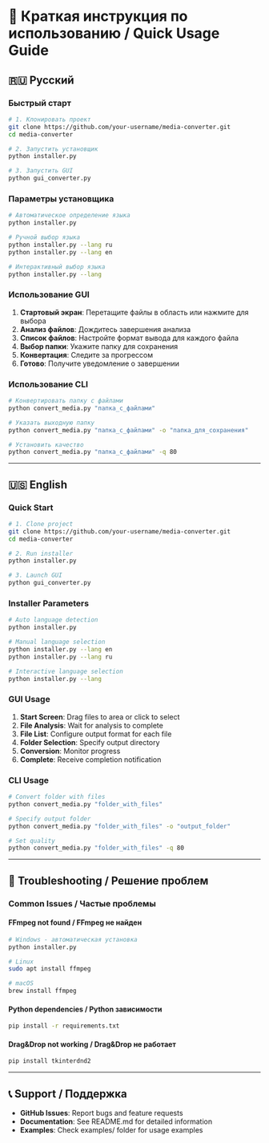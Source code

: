 # 🚀 Краткая инструкция по использованию / Quick Usage Guide

## 🇷🇺 Русский

### Быстрый старт
```bash
# 1. Клонировать проект
git clone https://github.com/your-username/media-converter.git
cd media-converter

# 2. Запустить установщик
python installer.py

# 3. Запустить GUI
python gui_converter.py
```

### Параметры установщика
```bash
# Автоматическое определение языка
python installer.py

# Ручной выбор языка
python installer.py --lang ru
python installer.py --lang en

# Интерактивный выбор языка
python installer.py --lang
```

### Использование GUI
1. **Стартовый экран**: Перетащите файлы в область или нажмите для выбора
2. **Анализ файлов**: Дождитесь завершения анализа
3. **Список файлов**: Настройте формат вывода для каждого файла
4. **Выбор папки**: Укажите папку для сохранения
5. **Конвертация**: Следите за прогрессом
6. **Готово**: Получите уведомление о завершении

### Использование CLI
```bash
# Конвертировать папку с файлами
python convert_media.py "папка_с_файлами"

# Указать выходную папку
python convert_media.py "папка_с_файлами" -o "папка_для_сохранения"

# Установить качество
python convert_media.py "папка_с_файлами" -q 80
```

---

## 🇺🇸 English

### Quick Start
```bash
# 1. Clone project
git clone https://github.com/your-username/media-converter.git
cd media-converter

# 2. Run installer
python installer.py

# 3. Launch GUI
python gui_converter.py
```

### Installer Parameters
```bash
# Auto language detection
python installer.py

# Manual language selection
python installer.py --lang en
python installer.py --lang ru

# Interactive language selection
python installer.py --lang
```

### GUI Usage
1. **Start Screen**: Drag files to area or click to select
2. **File Analysis**: Wait for analysis to complete
3. **File List**: Configure output format for each file
4. **Folder Selection**: Specify output directory
5. **Conversion**: Monitor progress
6. **Complete**: Receive completion notification

### CLI Usage
```bash
# Convert folder with files
python convert_media.py "folder_with_files"

# Specify output folder
python convert_media.py "folder_with_files" -o "output_folder"

# Set quality
python convert_media.py "folder_with_files" -q 80
```

---

## 🔧 Troubleshooting / Решение проблем

### Common Issues / Частые проблемы

#### FFmpeg not found / FFmpeg не найден
```bash
# Windows - автоматическая установка
python installer.py

# Linux
sudo apt install ffmpeg

# macOS
brew install ffmpeg
```

#### Python dependencies / Python зависимости
```bash
pip install -r requirements.txt
```

#### Drag&Drop not working / Drag&Drop не работает
```bash
pip install tkinterdnd2
```

---

## 📞 Support / Поддержка

- **GitHub Issues**: Report bugs and feature requests
- **Documentation**: See README.md for detailed information
- **Examples**: Check examples/ folder for usage examples 